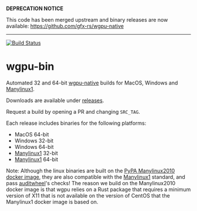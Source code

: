 **DEPRECATION NOTICE**

This code has been merged upstream and binary releases are now available: https://github.com/gfx-rs/wgpu-native

---

[![Build Status](https://korijn.visualstudio.com/wgpu-bin/_apis/build/status/Korijn.wgpu-bin?branchName=master)](https://korijn.visualstudio.com/wgpu-bin/_build/latest?definitionId=2&branchName=master)

# wgpu-bin

Automated 32 and 64-bit [wgpu-native](https://github.com/gfx-rs/wgpu-native/) builds for MacOS, Windows and [Manylinux1](https://www.python.org/dev/peps/pep-0513/).

Downloads are available under [releases](https://github.com/Korijn/wgpu-bin/releases).

Request a build by opening a PR and changing `SRC_TAG`.


Each release includes binaries for the following platforms:

* MacOS 64-bit
* Windows 32-bit
* Windows 64-bit
* [Manylinux1](https://www.python.org/dev/peps/pep-0513/) 32-bit
* [Manylinux1](https://www.python.org/dev/peps/pep-0513/) 64-bit

Note: Although the linux binaries are built on the [PyPA Manylinux2010 docker image](https://github.com/pypa/manylinux), they are also compatible with the [Manylinux1](https://www.python.org/dev/peps/pep-0513/) standard, and pass [auditwheel](https://github.com/pypa/auditwheel)'s checks! The reason we build on the Manylinux2010 docker image is that wgpu relies on a Rust package that requires a minimum version of X11 that is not available on the version of CentOS that the Manylinux1 docker image is based on.
